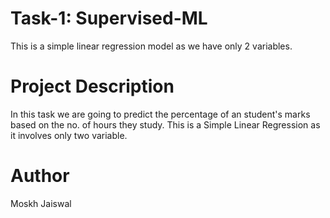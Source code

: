# Task-1: Supervised-ML
This is a simple linear regression model as we have only 2 variables.

# Project Description
In this task we are going to predict the percentage of an student's marks based on the no. of hours they study. This is a Simple Linear Regression as it involves only two variable.

# Author
Moskh Jaiswal
